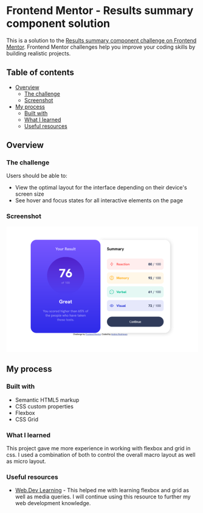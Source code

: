 # Frontend Mentor - Results summary component solution

This is a solution to the [Results summary component challenge on Frontend Mentor](https://www.frontendmentor.io/challenges/results-summary-component-CE_K6s0maV). Frontend Mentor challenges help you improve your coding skills by building realistic projects.

## Table of contents

- [Overview](#overview)
  - [The challenge](#the-challenge)
  - [Screenshot](#screenshot)
- [My process](#my-process)
  - [Built with](#built-with)
  - [What I learned](#what-i-learned)
  - [Useful resources](#useful-resources)

## Overview

### The challenge

Users should be able to:

- View the optimal layout for the interface depending on their device's screen size
- See hover and focus states for all interactive elements on the page

### Screenshot

![solution-screenshot](/assets/images/results_summary_screenshot.png)

## My process

### Built with

- Semantic HTML5 markup
- CSS custom properties
- Flexbox
- CSS Grid

### What I learned

This project gave me more experience in working with flexbox and grid in css. I used a combination of both to control the overall macro layout as well as micro layout.

### Useful resources

- [Web.Dev Learning](https://web.dev/learn/css/) - This helped me with learning flexbox and grid as well as media queries. I will continue using this resource to further my web development knowledge.
